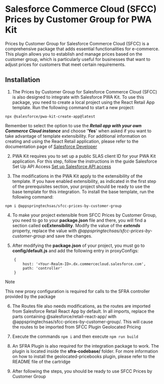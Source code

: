 # Salesforce Commerce Cloud (SFCC) Prices by Customer Group for PWA Kit

Prices by Customer Group for Salesforce Commerce Cloud (SFCC) is a comprehensive package that adds essential functionalities for e-commerce. This plugin allows you to establish and manage prices based on the customer group, which is particularly useful for businesses that want to adjust prices for customers that meet certain requirements.

## Installation

1. The Prices by Customer Group for Salesforce Commerce Cloud (SFCC) is also designed to integrate with Salesforce PWA Kit. To use this package, you need to create a local project using the React Retail App template. Run the following command to start a new project:

```
npx @salesforce/pwa-kit-create-app@latest
```

Remember to select the option to use the ***Retail app with your own Commerce Cloud instance*** and choose '**Yes**' when asked if you want to take advantage of template extensibility. For additional information on creating and using the React Retail application, please refer to the documentation page of [Salesforce Developer](https://developer.salesforce.com/docs/commerce/pwa-kit-managed-runtime/guide/getting-started.html)

2. PWA Kit requires you to set up a public SLAS client ID for your PWA Kit application. For this step, follow the instructions in the guide Salesforce Set Up API Access [Set up Salesforce API access](https://developer.salesforce.com/docs/commerce/pwa-kit-managed-runtime/guide/setting-up-api-access.html)

3. The modifications in the PWA Kit apply to the extensibility of the template. If you have enabled extensibility, as indicated in the first step of the prerequisites section, your project should be ready to use the base template for this integration. To install the base template, run the following command:

```
npm i @appspringtechsas/sfcc-prices-by-customer-group
```

4. To make your project extensible from SFCC Prices by Customer Group, you need to go to your **package.json** file and there, you will find a section called **ccExtensibility**. Modify the value of the ***extends*** property, replace the value with *@appspringtechsas/sfcc-prices-by-customer-group* and save the changes.

5. After modifying the **package.json** of your project, you must go to **config/default.js** and add the following entry in proxyConfigs:

```
    {
        host: '<Your-Realm-ID>.dx.commercecloud.salesforce.com',
        path: 'controller'
    }
```

> [!NOTE]
> This new proxy configuration is required for calls to the SFRA controller provided by the package

6. The Routes file also needs modifications, as the routes are imported from Salesforce Retail React App by default. In all imports, replace the parts containing @salesforce/retail-react-app/ with @appspringtechsas/sfcc-prices-by-customer-group/. This will cause the routes to be imported from SFCC Plugin Geolocated Pricing

7. Execute the commands ``npm i`` and then execute ``npm run build``

8. An SFRA Plugin is also required for the integration package to work. The plugin is located inside the **sfra-codebase/** folder. For more information on how to install the geolocated-pricebooks plugin, please refer to the README file of the cartridge

9. After following the steps, you should be ready to use SFCC Prices by Customer Group